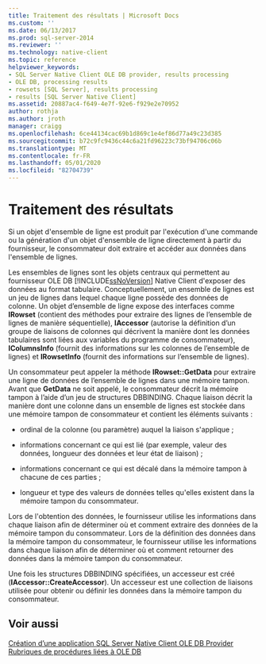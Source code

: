 ```yaml
---
title: Traitement des résultats | Microsoft Docs
ms.custom: ''
ms.date: 06/13/2017
ms.prod: sql-server-2014
ms.reviewer: ''
ms.technology: native-client
ms.topic: reference
helpviewer_keywords:
- SQL Server Native Client OLE DB provider, results processing
- OLE DB, processing results
- rowsets [SQL Server], results processing
- results [SQL Server Native Client]
ms.assetid: 20887ac4-f649-4e7f-92e6-f929e2e70952
author: rothja
ms.author: jroth
manager: craigg
ms.openlocfilehash: 6ce44134cac69b1d869c1e4ef86d77a49c23d385
ms.sourcegitcommit: b72c9fc9436c44c6a21fd96223c73bf94706c06b
ms.translationtype: MT
ms.contentlocale: fr-FR
ms.lasthandoff: 05/01/2020
ms.locfileid: "82704739"
---
```

# <a name="processing-results"></a>Traitement des résultats
  Si un objet d'ensemble de ligne est produit par l'exécution d'une commande ou la génération d'un objet d'ensemble de ligne directement à partir du fournisseur, le consommateur doit extraire et accéder aux données dans l'ensemble de lignes.  
  
 Les ensembles de lignes sont les objets centraux qui permettent au fournisseur OLE DB [!INCLUDE[ssNoVersion](../../includes/ssnoversion-md.md)] Native Client d'exposer des données au format tabulaire. Conceptuellement, un ensemble de lignes est un jeu de lignes dans lequel chaque ligne possède des données de colonne. Un objet d’ensemble de ligne expose des interfaces comme **IRowset** (contient des méthodes pour extraire des lignes de l’ensemble de lignes de manière séquentielle), **IAccessor** (autorise la définition d’un groupe de liaisons de colonnes qui décrivent la manière dont les données tabulaires sont liées aux variables du programme de consommateur), **IColumnsInfo** (fournit des informations sur les colonnes de l’ensemble de lignes) et **IRowsetInfo** (fournit des informations sur l’ensemble de lignes).  
  
 Un consommateur peut appeler la méthode **IRowset::GetData** pour extraire une ligne de données de l’ensemble de lignes dans une mémoire tampon. Avant que **GetData** ne soit appelé, le consommateur décrit la mémoire tampon à l’aide d’un jeu de structures DBBINDING. Chaque liaison décrit la manière dont une colonne dans un ensemble de lignes est stockée dans une mémoire tampon de consommateur et contient les éléments suivants :  
  
-   ordinal de la colonne (ou paramètre) auquel la liaison s'applique ;  
  
-   informations concernant ce qui est lié (par exemple, valeur des données, longueur des données et leur état de liaison) ;  
  
-   informations concernant ce qui est décalé dans la mémoire tampon à chacune de ces parties ;  
  
-   longueur et type des valeurs de données telles qu'elles existent dans la mémoire tampon du consommateur.  
  
 Lors de l'obtention des données, le fournisseur utilise les informations dans chaque liaison afin de déterminer où et comment extraire des données de la mémoire tampon du consommateur. Lors de la définition des données dans la mémoire tampon du consommateur, le fournisseur utilise les informations dans chaque liaison afin de déterminer où et comment retourner des données dans la mémoire tampon du consommateur.  
  
 Une fois les structures DBBINDING spécifiées, un accesseur est créé (**IAccessor::CreateAccessor**). Un accesseur est une collection de liaisons utilisée pour obtenir ou définir les données dans la mémoire tampon du consommateur.  
  
## <a name="see-also"></a>Voir aussi  
 [Création d’une application SQL Server Native Client OLE DB Provider](creating-a-sql-server-native-client-ole-db-provider-application.md)   
 [Rubriques de procédures liées à OLE DB](../native-client-ole-db-how-to/ole-db-how-to-topics.md)  
  
  
